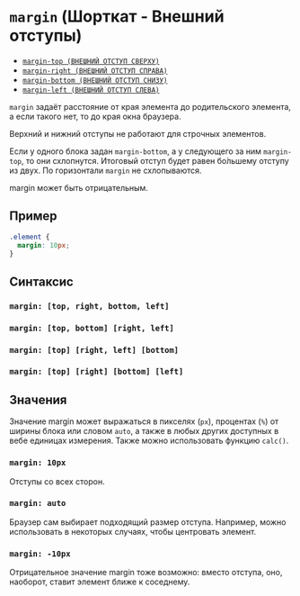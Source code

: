 # `margin` (Шорткат - Внешний отступы)

- [`margin-top (ВНЕШНИЙ ОТСТУП СВЕРХУ)`](./margin-top.md)
- [`margin-right (ВНЕШНИЙ ОТСТУП СПРАВА)`](./margin-right.md)
- [`margin-bottom (ВНЕШНИЙ ОТСТУП СНИЗУ)`](./margin-bottom.md)
- [`margin-left (ВНЕШНИЙ ОТСТУП СЛЕВА)`](./margin-left.md)

`margin` задаёт расстояние от края элемента до родительского элемента, а если такого нет, то до края окна браузера.

Верхний и нижний отступы не работают для строчных элементов.

Если у одного блока задан `margin-bottom`, а у следующего за ним `margin-top`, то они схлопнутся. Итоговый отступ будет равен бо́льшему отступу из двух. По горизонтали `margin` не схлопываются.

margin может быть отрицательным.

## Пример

```css
.element {
  margin: 10px;
}
```

## Синтаксис

### `margin: [top, right, bottom, left]`

### `margin: [top, bottom] [right, left]`

### `margin: [top] [right, left] [bottom]`

### `margin: [top] [right] [bottom] [left]`

## Значения

Значение margin может выражаться в пикселях (`px`), процентах (`%`) от ширины блока или словом `auto`, а также в любых других доступных в вебе единицах измерения. Также можно использовать функцию `calc()`.

### `margin: 10px`

Отступы со всех сторон.

### `margin: auto`

Браузер сам выбирает подходящий размер отступа. Например, можно использовать в некоторых случаях, чтобы центровать элемент.

### `margin: -10px`

Отрицательное значение margin тоже возможно: вместо отступа, оно, наоборот, ставит элемент ближе к соседнему.
